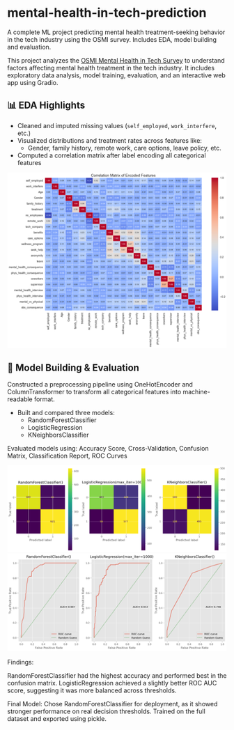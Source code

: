 # mental-health-in-tech-prediction
A complete ML project predicting mental health treatment-seeking behavior in the tech industry using the OSMI survey. Includes EDA, model building and evaluation.

This project analyzes the [OSMI Mental Health in Tech Survey](https://www.kaggle.com/datasets/osmi/mental-health-in-tech-survey) to understand factors affecting mental health treatment in the tech industry. It includes exploratory data analysis, model training, evaluation, and an interactive web app using Gradio.

## 📊 EDA Highlights

- Cleaned and imputed missing values (`self_employed`, `work_interfere`, etc.)
- Visualized distributions and treatment rates across features like:
    - Gender, family history, remote work, care options, leave policy, etc.
- Computed a correlation matrix after label encoding all categorical features

![KeyVisual2](images/image-1.png)

## 🧠 Model Building & Evaluation

Constructed a preprocessing pipeline using OneHotEncoder and ColumnTransformer to transform all categorical features into machine-readable format.

-   Built and compared three models:
    - RandomForestClassifier
    - LogisticRegression
    - KNeighborsClassifier

Evaluated models using:
Accuracy Score, Cross-Validation, Confusion Matrix, Classification Report, ROC Curves

![KeyVisual3](images/image3.png)
![KeyVisual4](images/image4.png)

Findings:

RandomForestClassifier had the highest accuracy and performed best in the confusion matrix.
LogisticRegression achieved a slightly better ROC AUC score, suggesting it was more balanced across thresholds.

Final Model:
Chose RandomForestClassifier for deployment, as it showed stronger performance on real decision thresholds.
Trained on the full dataset and exported using pickle.
